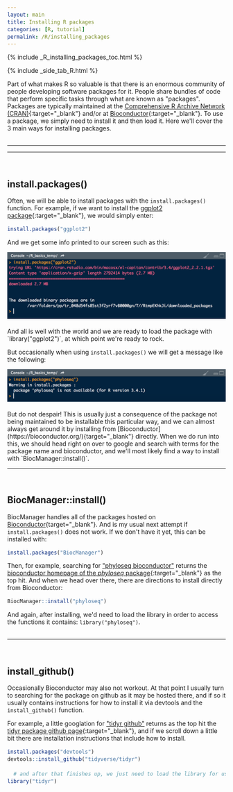 ```yaml
---
layout: main
title: Installing R packages
categories: [R, tutorial]
permalink: /R/installing_packages
---
```


{% include _R_installing_packages_toc.html %}

{% include _side_tab_R.html %}

Part of what makes R so valuable is that there is an enormous community of people developing software packages for it. People share bundles of code that perform specific tasks through what are known as "packages". Packages are typically maintained at the [Comprehensive R Archive Network (CRAN)](https://cran.r-project.org/web/packages/){:target="_blank"} and/or at [Bioconductor](https://www.bioconductor.org/){:target="_blank"}. To use a package, we simply need to install it and then load it. Here we'll cover the 3 main ways for installing packages.
<br>
<br>

---
---
<br>

## install.packages()
Often, we will be able to install packages with the `install.packages()` function. For example, if we want to install the [ggplot2 package](https://cran.r-project.org/web/packages/ggplot2/index.html){:target="_blank"}, we would simply enter:

```R
install.packages("ggplot2")
```

And we get some info printed to our screen such as this:

<center><img src="../images/ggplot2_install.png"></center>
<br>
And all is well with the world and we are ready to load the package with `library("ggplot2")`, at which point we're ready to rock.

But occasionally when using `install.packages()` we will get a message like the following:

<center><img src="../images/phyloseq_install_packages.png"></center>
<br>
But do not despair! This is usually just a consequence of the package not being maintained to be installable this particular way, and we can almost always get around it by installing from [Bioconductor](https://bioconductor.org/){target="_blank"} directly. When we do run into this, we should head right on over to google and search with terms for the package name and bioconductor, and we'll most likely find a way to install with `BiocManager::install()`.  
<br>

---
<br>

## BiocManager::install()
BiocManager handles all of the packages hosted on [Bioconductor](https://bioconductor.org/){target="_blank"}. And is my usual next attempt if `install.packages()` does not work. If we don't have it yet, this can be installed with:

```R
install.packages("BiocManager")
```

Then, for example, searching for ["phyloseq bioconductor"](https://www.google.com/search?q=bioconductor+phyloseq+R&oq=bioconductor+phyloseq+R&aqs=chrome..69i57j69i60.5566j0j7&sourceid=chrome&ie=UTF-8) returns the [bioconductor homepage of the *phyloseq* package](http://bioconductor.org/packages/release/bioc/html/phyloseq.html){:target="_blank"} as the top hit. And when we head over there, there are directions to install directly from Bioconductor:

```R
BiocManager::install("phyloseq")
```

And again, after installing, we'd need to load the library in order to access the functions it contains: `library("phyloseq")`.  
<br>

---
<br>

## install_github()
Occasionally Bioconductor may also not workout. At that point I usually turn to searching for the package on github as it may be hosted there, and if so it usually contains instructions for how to install it via devtools and the `install_github()` function. 

For example, a little googlation for ["tidyr github"](https://www.google.com/search?ei=6BwBWqfgLca6jwOwsIXACg&q=tidyr+github&oq=tidyr+github&gs_l=psy-ab.3..0.1251.3680.0.3814.18.15.3.0.0.0.141.1174.11j3.14.0....0...1.1.64.psy-ab..1.17.1182...0i67k1j0i131k1j0i10k1j0i22i10i30k1.0.Xit6NDyEZS0) returns as the top hit the [tidyr package github page](https://github.com/tidyverse/tidyr){:target="_blank"}, and if we scroll down a little bit there are installation instructions that include how to install.

```R
install.packages("devtools")
devtools::install_github("tidyverse/tidyr") 

  # and after that finishes up, we just need to load the library for use
library("tidyr")
```

